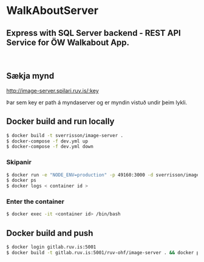 # WalkAboutServer
## Express with SQL Server backend - REST API Service for ÖW Walkabout App.
<br />

## Sækja mynd
http://image-server.spilari.ruv.is/:key

Þar sem key er path á myndaserver og er myndin vistuð undir þeim lykli.

## Docker build and run locally
```bash
$ docker build -t sverrisson/image-server .
$ docker-compose -f dev.yml up
$ docker-compose -f dev.yml down
```

### Skipanir
```bash
$ docker run -e "NODE_ENV=production" -p 49160:3000 -d sverrisson/image-server
$ docker ps
$ docker logs < container id >
```

### Enter the container
```bash
$ docker exec -it <container id> /bin/bash
```

## Docker build and push
```bash
$ docker login gitlab.ruv.is:5001
$ docker build -t gitlab.ruv.is:5001/ruv-ohf/image-server . && docker push gitlab.ruv.is:5001/ruv-ohf/image-server
```